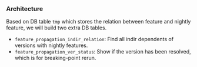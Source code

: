 ### Architecture

Based on DB table `tmp` which stores the relation between feature and nightly feature, we will build two extra DB tables.

- `feature_propagation_indir_relation`: Find all indir dependents of versions with nightly features.
- `feature_propagation_ver_status`: Show if the version has been resolved, which is for breaking-point rerun.
  